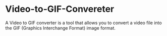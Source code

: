 # Video-to-GIF-Convereter
A Video to GIF converter is a tool that allows you to convert a video file into the GIF (Graphics Interchange Format) image format.
